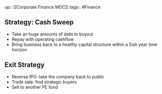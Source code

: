 up:: [[Corporate Finance MOC]]
tags:: #Finance 
## Strategy: Cash Sweep
- Take an huge amounts of debt to buyout
- Repay with operating cashflow
- Bring business back to a healthy capital structure within a 5ish year time horizon
## Exit Strategy
- Reverse IPO: take the company back to public
- Trade sale: find strategic buyers
- Sell to another PE fund